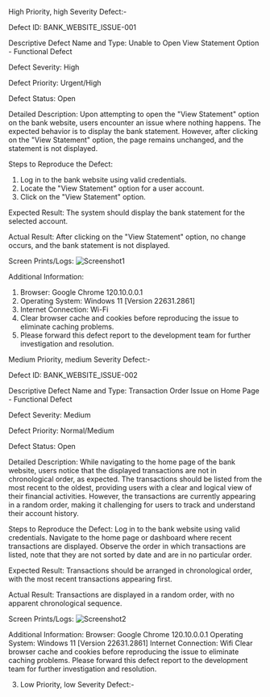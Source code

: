 High Priority, high Severity Defect:-

Defect ID: BANK_WEBSITE_ISSUE-001

Descriptive Defect Name and Type:
Unable to Open View Statement Option - Functional Defect

Defect Severity:
High

Defect Priority:
Urgent/High

Defect Status:
Open

Detailed Description:
Upon attempting to open the "View Statement" option on the bank website, users encounter an issue where nothing happens. The expected behavior is to display the bank statement. However, after clicking on the "View Statement" option, the page remains unchanged, and the statement is not displayed.

Steps to Reproduce the Defect:
1. Log in to the bank website using valid credentials.
2. Locate the "View Statement" option for a user account.
3. Click on the "View Statement" option.

Expected Result:
The system should display the bank statement for the selected account.

Actual Result:
After clicking on the "View Statement" option, no change occurs, and the bank statement is not displayed.

Screen Prints/Logs:
![Screenshot1](https://github.com/karsh-404/QA_Comviva/assets/106162400/f8593122-3ba4-4412-bc9d-5d46e10f37fb)

Additional Information:
1. Browser: Google Chrome 120.10.0.0.1
2. Operating System: Windows 11 [Version 22631.2861]
3. Internet Connection: Wi-Fi
4. Clear browser cache and cookies before reproducing the issue to eliminate caching problems.
5. Please forward this defect report to the development team for further investigation and resolution.



Medium Priority, medium Severity Defect:-

Defect ID: BANK_WEBSITE_ISSUE-002

Descriptive Defect Name and Type:
Transaction Order Issue on Home Page - Functional Defect

Defect Severity:
Medium

Defect Priority:
Normal/Medium

Defect Status:
Open

Detailed Description:
While navigating to the home page of the bank website, users notice that the displayed transactions are not in chronological order, as expected. The transactions should be listed from the most recent to the oldest, providing users with a clear and logical view of their financial activities. However, the transactions are currently appearing in a random order, making it challenging for users to track and understand their account history.

Steps to Reproduce the Defect:
Log in to the bank website using valid credentials.
Navigate to the home page or dashboard where recent transactions are displayed.
Observe the order in which transactions are listed, note that they are not sorted by date and are in no particular order.

Expected Result:
Transactions should be arranged in chronological order, with the most recent transactions appearing first.

Actual Result:
Transactions are displayed in a random order, with no apparent chronological sequence.

Screen Prints/Logs:
![Screenshot2](https://github.com/karsh-404/QA_Comviva/assets/106162400/09579de5-5b5a-4870-b5d9-933b3a9dcc21)

Additional Information:
Browser: Google Chrome 120.10.0.0.1
Operating System: Windows 11 [Version 22631.2861]
Internet Connection: Wifi
Clear browser cache and cookies before reproducing the issue to eliminate caching problems.
Please forward this defect report to the development team for further investigation and resolution.



3. Low Priority, low Severity Defect:-
